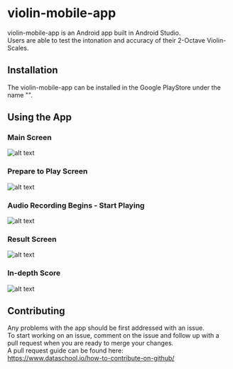 # violin-mobile-app

violin-mobile-app is an Android app built in Android Studio.  
Users are able to test the intonation and accuracy of their 2-Octave Violin-Scales.

## Installation

The violin-mobile-app can be installed in the Google PlayStore under the name "".

## Using the App

### Main Screen
![alt text](https://github.com/ericluoliu/violin-mobile-app/blob/master/example-pictures/MainActivity.jpeg?raw=true)

### Prepare to Play Screen 
![alt text](https://github.com/ericluoliu/violin-mobile-app/blob/master/example-pictures/PreparationScreen.jpeg?raw=true)

### Audio Recording Begins - Start Playing
![alt text](https://github.com/ericluoliu/violin-mobile-app/blob/master/example-pictures/RecordAudio.jpeg?raw=true)

### Result Screen
![alt text](https://github.com/ericluoliu/violin-mobile-app/blob/master/example-pictures/ResultScreen.jpeg?raw=true)

### In-depth Score
![alt text](https://github.com/ericluoliu/violin-mobile-app/blob/master/example-pictures/InDepthResults.jpeg?raw=true)

## Contributing
Any problems with the app should be first addressed with an issue.  
To start working on an issue, comment on the issue and follow up with a pull request when you are ready to merge your changes.  
A pull request guide can be found here:  
https://www.dataschool.io/how-to-contribute-on-github/




